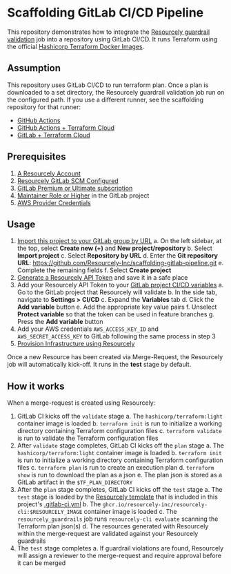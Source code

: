# Scaffolding GitLab CI/CD Pipeline

This repository demonstrates how to integrate the [Resourcely guardrail validation](https://github.com/Resourcely-Inc/resourcely-gitLab-template) job into a repository using GitLab CI/CD. It runs Terraform using the official [Hashicorp Terraform Docker Images](https://github.com/hashicorp/terraform).

## Assumption

This repository uses GitLab CI/CD to run terraform plan. Once a plan is downloaded to a set directory, the Resourcely guardrail validation job run on the configured path. If you use a different runner, see the scaffolding repository for that runner:

- [GitHub Actions](https://github.com/Resourcely-Inc/scaffolding-github-actions)
- [GitHub Actions + Terraform Cloud](https://github.com/Resourcely-Inc/scaffolding-github-terraform-cloud)
- [GitLab + Terraform Cloud](https://github.com/Resourcely-Inc/scaffolding-gitlab-pipeline-terraform-cloud)

## Prerequisites

1. [A Resourcely Account](https://docs.resourcely.io/resourcely-terms/user-management/resourcely-account)
2. [Resourcely GitLab SCM Configured](https://docs.resourcely.io/integrations/source-code-management/gitlab)
3. [GitLab Premium or Ultimate subscription](https://about.gitlab.com/pricing/)
4. [Maintainer Role or Higher](https://docs.gitlab.com/ee/user/permissions.html#roles) in the GitLab project
5. [AWS Provider Credentials](https://registry.terraform.io/providers/hashicorp/aws/latest/docs#authentication-and-configuration)

## Usage

1. [Import this project to your GitLab group by URL](https://docs.gitlab.com/ee/user/project/import/repo_by_url.html)
    a. On the left sidebar, at the top, select **Create new (+)** and **New project/repository**
    b. Select **Import project**
    c. Select **Repository by URL**
    d. Enter the **Git repository URL**: https://github.com/Resourcely-Inc/scaffolding-gitlab-pipeline.git
    e. Complete the remaining fields
    f. Select **Create project**
2. [Generate a Resourcely API Token](https://docs.resourcely.io/onboarding/api-access-token-generation) and save it in a safe place
3. Add your Resourcely API Token to your [GitLab project CI/CD variables](https://docs.gitlab.com/ee/ci/variables/)
    a. Go to the GitLab project that Resourcely will validate
    b. In the side tab, navigate to **Settings > CI/CD**
    c. Expand the **Variables** tab
    d. Click the **Add variable** button
    e. Add the appropriate key value pairs
    f. Unselect **Protect variable** so that the token can be used in feature branches
    g. Press the **Add variable** button
4. Add your AWS credentials `AWS_ACCESS_KEY_ID` and `AWS_SECRET_ACCESS_KEY` to GitLab following the same process in step 3
5. [Provision Infrastructure using Resourcely](https://docs.resourcely.io/using-resourcely)

Once a new Resource has been created via Merge-Request, the Resourcely job will automatically kick-off. It runs in the **test** stage by default.

## How it works

When a merge-request is created using Resourcely:

1. GitLab CI kicks off the `validate` stage
    a. The `hashicorp/terraform:light` container image is loaded
    b. `terraform init` is run to initialize a working directory containing Terraform configuration files
    c. `terraform validate` is run to validate the Terraform configuration files
2. After `validate` stage completes, GitLab CI kicks off the `plan` stage
    a. The `hashicorp/terraform:light` container image is loaded
    b. `terraform init` is run to initialize a working directory containing Terraform configuration files
    c. `terraform plan` is run to create an execution plan
    d. `terraform show` is run to download the plan as a json
    e. The plan json is stored as a GitLab artifact in the `$TF_PLAN_DIRECTORY`
3. After the `plan` stage completes, GitLab CI kicks off the `test` stage
    a. The `test` stage is loaded by the [Resourcely template]() that is included in this project's [.gitlab-ci.yml]()
    b. The `ghcr.io/resourcely-inc/resourcely-cli:$RESOURCELY_IMAGE` container image is loaded
    c. The `resourcely_guardrails` job runs `resourcely-cli evaluate` scanning the Terraform plan json(s)
    d. The resources generated with Resourcely within the merge-request are validated against your Resourcely guardrails
4. The `test` stage completes
    a. If guardrail violations are found, Resourcely will assign a reviewer to the merge-request and require approval before it can be merged